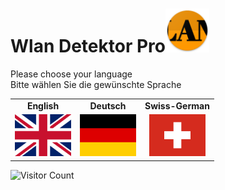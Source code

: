 # Wlan Detektor Pro<img src="./app/src/main/res/mipmap-xxhdpi/ic_launcher.png" height=70 alt="WLAN Detektor Pro" />
<p>Please choose your language<br>
Bitte wählen Sie die gewünschte Sprache</p>

<table border="0">
  <tr>
    <td align=center><b>English</b></td>
    <td align=center><b>Deutsch</b></td>
    <td align=center><b>Swiss-German</b></td>
    </tr>
  <tr>
    <td align=center><a href="README_ENGLISH.md"><img src="app/src/main/assets/github/github_flag_gb-eng.svg" width="90"/></a></td>
    <td align=center><a href="README_GERMAN.md"><img src="app/src/main/assets/github/github_flag_germany.svg" width="90"/></a></td>
    <td align=center><a href="README_SWISS_GERMAN.md"><img src="/app/src/main/assets/github/github_flag_switzerland.svg" width="90"/></a></td>
  </tr>
</table>


![Visitor Count](https://profile-counter.glitch.me/wlandetektorpro/count.svg)

